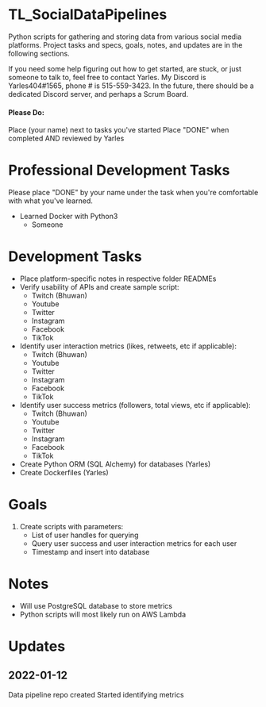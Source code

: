 # TL_SocialDataPipelines
Python scripts for gathering and storing data from various social media platforms. Project tasks and specs, goals, notes, and updates are in the following sections.

If you need some help figuring out how to get started, are stuck, or just someone to talk to, feel free to contact Yarles. My Discord is Yarles404#1565, phone # is 515-559-3423. In the future, there should be a dedicated Discord server, and perhaps a Scrum Board.
#### Please Do:
Place (your name) next to tasks you've started
Place "DONE" when completed AND reviewed by Yarles

# Professional Development Tasks
Please place "DONE" by your name under the task when you're comfortable with what you've learned.
- Learned Docker with Python3
  - Someone


# Development Tasks
- Place platform-specific notes in respective folder READMEs
- Verify usability of APIs and create sample script:
  - Twitch (Bhuwan)
  - Youtube
  - Twitter
  - Instagram
  - Facebook
  - TikTok
- Identify user interaction metrics (likes, retweets, etc if applicable):
  - Twitch (Bhuwan)
  - Youtube
  - Twitter
  - Instagram
  - Facebook
  - TikTok
- Identify user success metrics (followers, total views, etc if applicable):
  - Twitch (Bhuwan)
  - Youtube
  - Twitter
  - Instagram
  - Facebook
  - TikTok
- Create Python ORM (SQL Alchemy) for databases (Yarles)
- Create Dockerfiles (Yarles)


# Goals
1. Create scripts with parameters:
   - List of user handles for querying
   - Query user success and user interaction metrics for each user
   - Timestamp and insert into database

# Notes
- Will use PostgreSQL database to store metrics
- Python scripts will most likely run on AWS Lambda

# Updates
## 2022-01-12
Data pipeline repo created
Started identifying metrics

